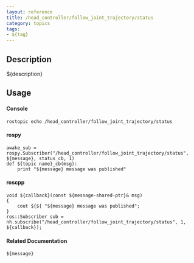 ```yaml
---
layout: reference
title: /head_controller/follow_joint_trajectory/status
category: topics
tags: 
- ${tag}
---
```


## Description
${description}

## Usage
#### Console
```
rostopic echo /head_controller/follow_joint_trajectory/status
```

#### rospy
```
awake_sub = rospy.Subscriber("/head_controller/follow_joint_trajectory/status", ${message}, status_cb, 1)
def ${topic name}_cb(msg):
    print "${message} message was published"
```

#### roscpp
```
void ${callback}(const ${message-shared-ptr}& msg)
{
    cout ${${ "${message} message was published";
}
ros::Subscriber sub = nh.subscribe("/head_controller/follow_joint_trajectory/status", 1, ${callback});
```

#### Related Documentation
``${message}``  